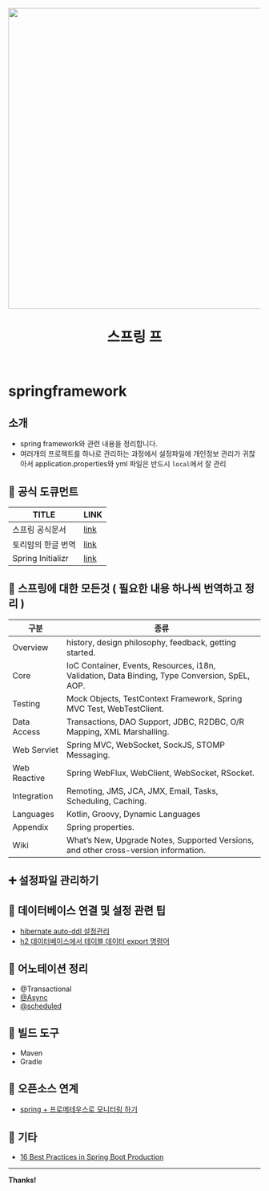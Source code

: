 <h1 align="center">
  <br>
  <img src="https://encrypted-tbn0.gstatic.com/images?q=tbn:ANd9GcQcuSahr_aLdlNT-wkMm8wd06qPnlLK-8uI1Q&usqp=CAU"  width=600"></a>
  <br>
  <br>
     스프링 프
  <br>
  <br>
</h1>


# springframework
                                                                         
## 소개
- spring framework와 관련 내용을 정리합니다.
- 여러개의 프로젝트를 하나로 관리하는 과정에서 설정파일에 개인정보 관리가 귀찮아서 application.properties와 yml 파일은 반드시 `local`에서 잘 관리

## :trident: 공식 도큐먼트
                                                                                                                                               
| TITLE | LINK |
| ------ | ------ |
| 스프링 공식문서 | [link][스프링공식] |
| 토리맘의 한글 번역 | [link][스프링공식번역] |
| Spring Initializr | [link][스프링프로젝트생성] |
                                                                         
## :crown: 스프링에 대한 모든것 ( 필요한 내용 하나씩 번역하고 정리 )

| 구분 | 종류 |
| ------ | ------ |
| Overview | history, design philosophy, feedback, getting started. |
| Core | IoC Container, Events, Resources, i18n, Validation, Data Binding, Type Conversion, SpEL, AOP. |
| Testing | Mock Objects, TestContext Framework, Spring MVC Test, WebTestClient. |
| Data Access | Transactions, DAO Support, JDBC, R2DBC, O/R Mapping, XML Marshalling. |
| Web Servlet | Spring MVC, WebSocket, SockJS, STOMP Messaging. |
| Web Reactive | Spring WebFlux, WebClient, WebSocket, RSocket. |
| Integration | Remoting, JMS, JCA, JMX, Email, Tasks, Scheduling, Caching. |
| Languages | Kotlin, Groovy, Dynamic Languages |
| Appendix | Spring properties. |
| Wiki | What’s New, Upgrade Notes, Supported Versions, and other cross-version information. |
                                                                         
                                                                         
                                                                         
                                                                         
                                                                         
## :heavy_plus_sign: 설정파일 관리하기


##  :custard: 데이터베이스 연결 및 설정 관련 팁
- [hibernate auto-ddl 설정관리](https://github.com/t0e8r1r4y/springframewordk/blob/main/hibernate/ddl_auto.md)
- [h2 데이터베이스에서 테이블 데이터 export 명령어](https://github.com/t0e8r1r4y/springframewordk/blob/main/hibernate/h2-data-export.md)


## :green_apple: 어노테이션 정리
- @Transactional
- [@Async](https://brunch.co.kr/@springboot/401)
- [@scheduled](https://github.com/t0e8r1r4y/springframewordk/blob/main/annotation/schedule.md)

## :strawberry: 빌드 도구
- Maven
- Gradle

## :banana: 오픈소스 연계
- [spring  + 프로메테우스로 모니터링 하기](https://github.com/t0e8r1r4y/springframewordk/tree/main/prometheus_spring)

##  :purse: 기타
- [16 Best Practices in Spring Boot Production](https://medium.com/@hubian/16-best-practices-in-spring-boot-production-62c065a6145c)


---
**Thanks!**

[//]: # (These are reference links used in the body of this note and get stripped out when the markdown processor does its job. There is no need to format nicely because it shouldn't be seen. Thanks SO - http://stackoverflow.com/questions/4823468/store-comments-in-markdown-syntax)
   [스프링공식]: <https://docs.spring.io/spring-framework/docs/current/reference/html/>
   [스프링공식번역]: <https://godekdls.github.io/>
   [스프링프로젝트생성]: <https://start.spring.io>
